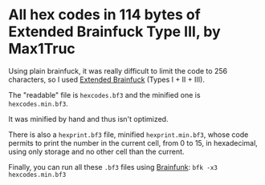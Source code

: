 # All hex codes in 114 bytes of Extended Brainfuck Type III, by Max1Truc

Using plain brainfuck, it was really difficult to limit the code to 256 characters, so I used [Extended Brainfuck](https://esolangs.org/wiki/Extended_Brainfuck) (Types I + II + III).

The "readable" file is `hexcodes.bf3` and the minified one is `hexcodes.min.bf3`.

It was minified by hand and thus isn't optimized.

There is also a `hexprint.bf3` file, minified `hexprint.min.bf3`, whose code permits to print the number in the current cell, from 0 to 15, in hexadecimal, using only storage and no other cell than the current.

Finally, you can run all these `.bf3` files using [Brainfunk](https://github.com/GReaperEx/Brainfunk): `bfk -x3 hexcodes.min.bf3`
